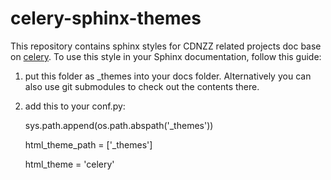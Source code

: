 celery-sphinx-themes
====================

This repository contains sphinx styles for CDNZZ related projects doc base on <a href="https://github.com/celery/celery">celery</a>. To use this style in your Sphinx documentation, follow
this guide:

1. put this folder as _themes into your docs folder.  Alternatively
   you can also use git submodules to check out the contents there.
2. add this to your conf.py:

    sys.path.append(os.path.abspath('_themes'))

    html_theme_path = ['_themes']

    html_theme = 'celery'
